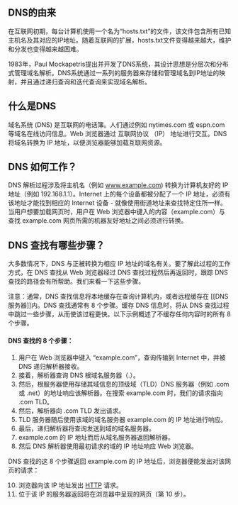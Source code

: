 ## DNS的由来

在互联网初期，每台计算机使用一个名为“hosts.txt”的文件，该文件包含所有已知主机名及其对应的IP地址。随着互联网的扩展，hosts.txt文件变得越来越大，维护和分发也变得越来越困难。

1983年，Paul Mockapetris提出并开发了DNS系统，其设计思想是分层次和分布式管理域名解析。DNS系统通过一系列的服务器来存储和管理域名到IP地址的映射，并且通过递归查询和迭代查询来实现域名解析。

## 什么是DNS

域名系统 (DNS) 是互联网的电话簿。人们通过例如 nytimes.com 或 espn.com 等域名在线访问信息。Web 浏览器通过 互联网协议 （IP） 地址进行交互。DNS 将域名转换为 IP 地址，以便浏览器能够加载互联网资源。

## DNS 如何工作？

DNS 解析过程涉及将主机名（例如 www.example.com) 转换为计算机友好的 IP 地址（例如 192.168.1.1）。Internet 上的每个设备都被分配了一个 IP 地址，必须有该地址才能找到相应的 Internet 设备 - 就像使用街道地址来查找特定住所一样。当用户想要加载网页时，用户在 Web 浏览器中键入的内容（example.com）与查找 example.com 网页所需的机器友好地址之间必须进行转换。

## DNS 查找有哪些步骤？

大多数情况下，DNS 与正被转换为相应 IP 地址的域名有关。要了解此过程的工作方式，在 DNS 查找从 Web 浏览器经过 DNS 查找过程然后再返回时，跟踪 DNS 查找的路径会有所帮助。我们来看一下这些步骤。

注意：通常，DNS 查找信息将本地缓存在查询计算机内，或者远程缓存在 [[DNS服务器]]内。DNS 查找通常有 8 个步骤。缓存 DNS 信息时，将从 DNS 查找过程中跳过一些步骤，从而使该过程更快。以下示例概述了不缓存任何内容时的所有 8 个步骤。

#### DNS 查找的 8 个步骤：

1. 用户在 Web 浏览器中键入 “example.com”，查询传输到 Internet 中，并被 DNS 递归解析器接收。
2. 接着，解析器查询 DNS 根域名服务器（.）。
3. 然后，根服务器使用存储其域信息的顶级域（TLD）DNS 服务器（例如 .com 或 .net）的地址响应该解析器。在搜索 example.com 时，我们的请求指向 .com TLD。
4. 然后，解析器向 .com TLD 发出请求。
5. TLD 服务器随后使用该域的域名服务器 example.com 的 IP 地址进行响应。
6. 最后，递归解析器将查询发送到域的域名服务器。
7. example.com 的 IP 地址而后从域名服务器返回解析器。
8. 然后 DNS 解析器使用最初请求的域的 IP 地址响应 Web 浏览器。

DNS 查找的这 8 个步骤返回 example.com 的 IP 地址后，浏览器便能发出对该网页的请求：

10. 浏览器向该 IP 地址发出 [HTTP](https://www.cloudflare.com/learning/ddos/glossary/hypertext-transfer-protocol-http/) 请求。
11. 位于该 IP 的服务器返回将在浏览器中呈现的网页（第 10 步）。
